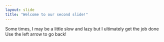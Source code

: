 ```yaml
---
layout: slide
title: "Welcome to our second slide!"
---
```

Some times, I may be a little slow and lazy but I ultimately get the job done
Use the left arrow to go back!
